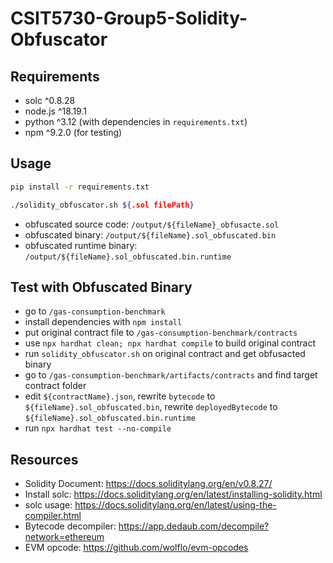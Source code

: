 # CSIT5730-Group5-Solidity-Obfuscator

## Requirements

- solc ^0.8.28
- node.js ^18.19.1
- python ^3.12 (with dependencies in `requirements.txt`)
- npm ^9.2.0 (for testing)

## Usage

```sh
pip install -r requirements.txt

./solidity_obfuscator.sh ${.sol filePath}
```

- obfuscated source code: `/output/${fileName}_obfusacte.sol`
- obfuscated binary: `/output/${fileName}.sol_obfuscated.bin`
- obfuscated runtime binary: `/output/${fileName}.sol_obfuscated.bin.runtime`

## Test with Obfuscated Binary

- go to `/gas-consumption-benchmark`
- install dependencies with `npm install`
- put original contract file to `/gas-consumption-benchmark/contracts`
- use `npx hardhat clean; npx hardhat compile` to build original contract
- run `solidity_obfuscator.sh` on original contract and get obfusacted binary
- go to `/gas-consumption-benchmark/artifacts/contracts` and find target contract folder
- edit `${contractName}.json`, rewrite `bytecode` to `${fileName}.sol_obfuscated.bin`, rewrite `deployedBytecode` to `${fileName}.sol_obfuscated.bin.runtime`
- run `npx hardhat test --no-compile`

## Resources

- Solidity Document: https://docs.soliditylang.org/en/v0.8.27/
- Install solc: https://docs.soliditylang.org/en/latest/installing-solidity.html
- solc usage: https://docs.soliditylang.org/en/latest/using-the-compiler.html
- Bytecode decompiler: https://app.dedaub.com/decompile?network=ethereum
- EVM opcode: https://github.com/wolflo/evm-opcodes
